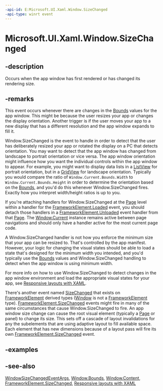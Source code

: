 ```yaml
---
-api-id: E:Microsoft.UI.Xaml.Window.SizeChanged
-api-type: winrt event
---
```


<!-- Event syntax
public event Windows.UI.Xaml.WindowSizeChangedEventHandler SizeChanged
-->

# Microsoft.UI.Xaml.Window.SizeChanged

## -description

Occurs when the app window has first rendered or has changed its rendering size.

## -remarks

This event occurs whenever there are changes in the [Bounds](window_bounds.md) values for the app window. This might be because the user resizes your app or changes the display orientation. Another trigger is if the user moves your app to a new display that has a different resolution and the app window expands to fill it.

Window.SizeChanged is the event to handle in order to detect that the user has deliberately resized your app or rotated the display on a PC that detects orientation. You may want to detect that the app window has changed from landscape to portrait orientation or vice versa. The app window orientation might influence how you want the individual controls within the app window to appear. For example, you might want to display data lists in a [ListView](../microsoft.ui.xaml.controls/listview.md) for portrait orientation, but in a [GridView](../microsoft.ui.xaml.controls/gridview.md) for landscape orientation. Typically you would compare the ratio of `Window.Current.Bounds.Width` to `Window.Current.Bounds.Height` in order to determine the orientation based on the [Bounds](window_bounds.md), and you'd do this whenever Window.SizeChanged fires. Exactly how you interpret width/height ratios is up to you.

If you're attaching handlers for Window.SizeChanged at the [Page](../microsoft.ui.xaml.controls/page.md) level within a handler for the [FrameworkElement.Loaded](frameworkelement_loaded.md) event, you should detach those handlers in a [FrameworkElement.Unloaded](frameworkelement_unloaded.md) event handler from that [Page](../microsoft.ui.xaml.controls/page.md). The [Window.Current](window_current.md) instance remains active between page navigations and should only have a handler active for the most current page code.

<!--Do we need further justification? Not sure it is an outright leak so don't want to state that.-->
A Window.SizeChanged handler is not how you enforce the minimum size that your app can be resized to. That's controlled by the app manifest. However, your logic for changing the visual states should be able to load a state that's designed for the minimum width you intended, and you'd typically use the [Bounds](window_bounds.md) values and Window.SizeChanged handling to detect when the app window is using minimum width.

For more info on how to use Window.SizeChanged to detect changes in the app window environment and load the appropriate visual states for your app, see [Responsive layouts with XAML](/windows/apps/design/layout/layouts-with-xaml#adaptive-layouts-with-visual-states-and-state-triggers).

<!--Are there any VS templates that add default Window.SizeChanged anymore? This was in the old layoutawarepage but not the new one. And yet it seems like pretty important basic app functionality, just as important as the nav and suspension support-->

<!--Does SizeChanged fire on suspension/close? It appears it does but want to verify-->
There's another event named [SizeChanged](frameworkelement_sizechanged.md) that exists on [FrameworkElement](frameworkelement.md) derived types ([Window](window.md) is not a [FrameworkElement](frameworkelement.md) type). [FrameworkElement.SizeChanged](frameworkelement_sizechanged.md) events might fire in many of the same circumstances that cause Window.SizeChanged to fire. An app window size change can cause the root visual element (typically a [Page](../microsoft.ui.xaml.controls/page.md) or panel) to change its size. This sets off a cascade of layout invalidations for any the subelements that are using adaptive layout to fill available space. Each element that has new dimensions because of a layout pass will fire its own [FrameworkElement.SizeChanged](frameworkelement_sizechanged.md) event.

<!--More work to do here. How does FE.SizeChanged relate? For device orientation change, should be pointing to DisplayInformation.OrientationChanged? It may be that a mix of all three events is what's really needed to account for all resize scenarios.-->

<!--The data in WindowSizeChangedEventArgs seems pretty useless for most scenarios especially if you use Window.Current.Bounds instead of WindowSizeChangedEventArgs.Size. And when would you set to Handled, what does that even do?-->

## -examples

## -see-also

 [WindowSizeChangedEventArgs](/uwp/api/windows.ui.core.windowsizechangedeventargs), [Window.Bounds](window_bounds.md), [Window.Content](window_content.md), [FrameworkElement.SizeChanged](frameworkelement_sizechanged.md), [Responsive layouts with XAML](/windows/apps/design/layout/layouts-with-xaml#adaptive-layouts-with-visual-states-and-state-triggers)

